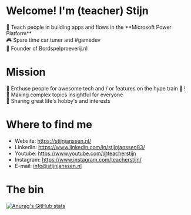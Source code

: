 # Welcome! I'm (teacher) Stijn<br>
<p>
🤯 Teach people in building apps and flows in the **Microsoft Power Platform**<br>
🎮 Spare time car tuner and #gamedev<br>
🎯 Founder of Bordspelproeverij.nl<br>
</p>
  
# Mission<br>
<p>
🌟 Enthuse people for awesome tech and / or features on the hype train 🎢 !<br>
🧬 Making complex topics insightful for everyone<br>
👥 Sharing great life's hobby's and interests<br>
</p>
  
# Where to find me<br>
- Website: https://stijnjanssen.nl/
- LinkedIn: https://www.linkedin.com/in/stijnjanssen83/
- Youtube: https://www.youtube.com/@teacherstijn
- Instagram: https://www.instagram.com/teacherstijn/
- E-mail: info@stijnjanssen.nl

# The bin<br>
[![Anurag's GitHub stats](https://github-readme-stats.vercel.app/api?username=teacherStijn)](https://github.com/anuraghazra/github-readme-stats)
